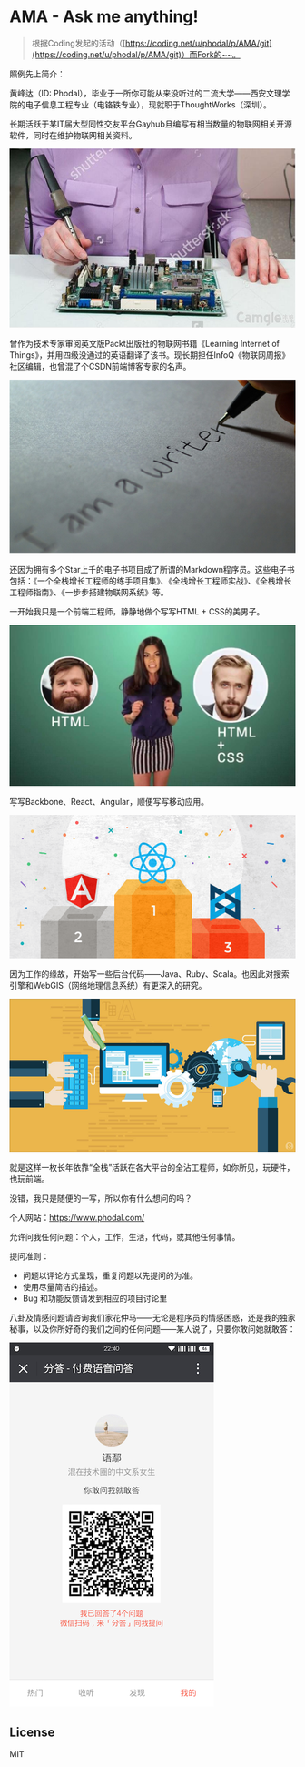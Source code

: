 # AMA - Ask me anything! 

> 根据Coding发起的活动（[https://coding.net/u/phodal/p/AMA/git](https://coding.net/u/phodal/p/AMA/git)）而Fork的~~。

照例先上简介：

黄峰达（ID: Phodal），毕业于一所你可能从来没听过的二流大学——西安文理学院的电子信息工程专业（电铬铁专业），现就职于ThoughtWorks（深圳）。

长期活跃于某IT届大型同性交友平台Gayhub且编写有相当数量的物联网相关开源软件，同时在维护物联网相关资料。

![Iron](images/iron.jpg)

曾作为技术专家审阅英文版Packt出版社的物联网书籍《Learning Internet of Things》，并用四级没通过的英语翻译了该书。现长期担任InfoQ《物联网周报》社区编辑，也曾混了个CSDN前端博客专家的名声。

![I am Writer](images/writer.jpg)

还因为拥有多个Star上千的电子书项目成了所谓的Markdown程序员。这些电子书包括：《一个全栈增长工程师的练手项目集》、《全栈增长工程师实战》、《全栈增长工程师指南》、《一步步搭建物联网系统》等。

一开始我只是一个前端工程师，静静地做个写写HTML + CSS的美男子。

![HTML CSS](images/htmlcss.jpg)

写写Backbone、React、Angular，顺便写写移动应用。

![React](images/react.png)

因为工作的缘故，开始写一些后台代码——Java、Ruby、Scala。也因此对搜索引擎和WebGIS（网络地理信息系统）有更深入的研究。

![Full Stack](images/fullstack.jpg)

就是这样一枚长年依靠“全栈”活跃在各大平台的全沾工程师，如你所见，玩硬件，也玩前端。

没错，我只是随便的一写，所以你有什么想问的吗？

个人网站：https://www.phodal.com/ 

允许问我任何问题：个人，工作，生活，代码，或其他任何事情。

提问准则：

 - 问题以评论方式呈现，重复问题以先提问的为准。
 - 使用尽量简洁的描述。
 - Bug 和功能反馈请发到相应的项目讨论里

八卦及情感问题请咨询我们家花仲马——无论是程序员的情感困惑，还是我的独家秘事，以及你所好奇的我们之间的任何问题——某人说了，只要你敢问她就敢答：

![Fenda](images/fenda.png)

License
---

MIT
